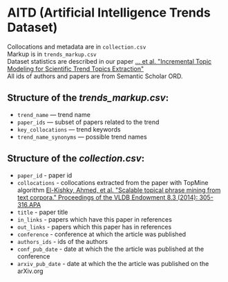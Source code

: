 # AITD (Artificial Intelligence Trends Dataset)

Collocations and metadata are in ```collection.csv``` \
Markup is in ```trends_markup.csv``` \
Dataset statistics are described in our paper [... et al. "Incremental Topic Modeling for Scientific Trend Topics Extraction"](http://...) \
All ids of authors and papers are from Semantic Scholar ORD.

## Structure of the *trends_markup.csv*:
- ```trend_name``` — trend name
- ```paper_ids``` — subset of papers related to the trend
- ```key_collocations``` — trend keywords
- ```trend_name_synonyms``` — possible trend names

## Structure of the *collection.csv*:
- ```paper_id``` - paper id
- ```collocations``` - collocations extracted from the paper with TopMine algorithm [El-Kishky, Ahmed, et al. "Scalable topical phrase mining from text corpora." Proceedings of the VLDB Endowment 8.3 (2014): 305-316.APA](http://hanj.cs.illinois.edu/pdf/vldb15_ael-kishky.pdf)
- ```title``` - paper title
- ```in_links``` - papers which have this paper in references
- ```out_links``` - papers which this paper has in references
- ```conference``` - сonference at which the article was published
- ```authors_ids``` - ids of the authors
- ```conf_pub_date``` - date at which the the article was published at the conference
- ```arxiv_pub_date``` - date at which the the article was published on the arXiv.org
